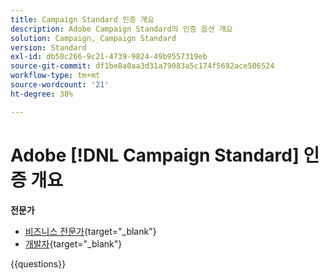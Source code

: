 ```yaml
---
title: Campaign Standard 인증 개요
description: Adobe Campaign Standard의 인증 옵션 개요
solution: Campaign, Campaign Standard
version: Standard
exl-id: db58c266-9c21-4739-9824-49b9557319eb
source-git-commit: df1be8a0aa3d31a79083a5c174f5692ace506524
workflow-type: tm+mt
source-wordcount: '21'
ht-degree: 38%

---
```


# Adobe [!DNL Campaign Standard] 인증 개요

**전문가**

* [비즈니스 전문가](https://certification.adobe.com/certification/business-practitioner-expert?%2Fcertification%2Fbusiness-practitioner-expert){target="_blank"} <!--AD0-E307-->
* [개발자](https://certification.adobe.com/certification/campaign-standard-developer-expert){target="_blank"} <!--AD0-E306-->

{{questions}}

